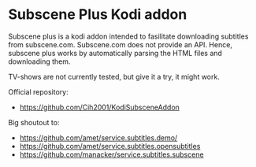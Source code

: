 Subscene Plus Kodi addon
========================

Subscene plus is a kodi addon intended to fasilitate downloading subtitles from subscene.com. Subscene.com does not provide an API. Hence, subscene plus works by automatically parsing the HTML files and downloading them.

TV-shows are not currently tested, but give it a try, it might work.

Official repository:  
* https://github.com/Cih2001/KodiSubsceneAddon

Big shoutout to:  
* https://github.com/amet/service.subtitles.demo/
* https://github.com/amet/service.subtitles.opensubtitles
* https://github.com/manacker/service.subtitles.subscene